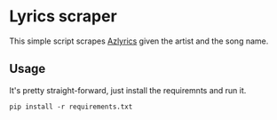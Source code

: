 # Lyrics scraper

This simple script scrapes [Azlyrics](http://www.azlyrics.com) given the artist and the song name.

## Usage

It&apos;s pretty straight-forward, just install the requiremnts and run it.

`pip install -r requirements.txt`
